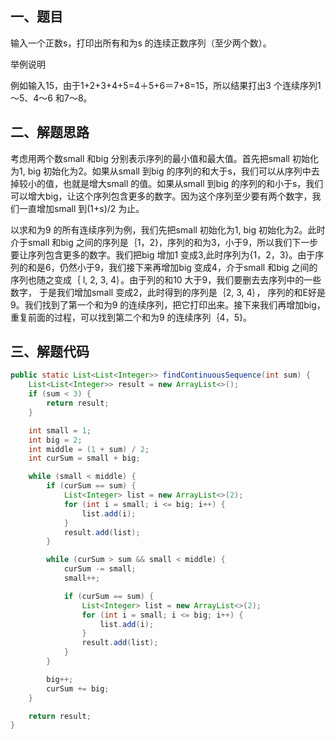 ## 一、题目

输入一个正数s，打印出所有和为s 的连续正数序列（至少两个数）。

举例说明

例如输入15，由于1+2+3+4+5=4＋5+6＝7+8=15，所以结果打出3 个连续序列1～5、4～6 和7～8。

## 二、解题思路

考虑用两个数small 和big 分别表示序列的最小值和最大值。首先把small 初始化为1, big 初始化为2。如果从small 到big 的序列的和大于s，我们可以从序列中去掉较小的值，也就是增大small 的值。如果从small 到big 的序列的和小于s，我们可以增大big，让这个序列包含更多的数字。因为这个序列至少要有两个数字，我们一直增加small 到(1+s)/2 为止。 

以求和为9 的所有连续序列为例，我们先把small 初始化为1, big 初始化为2。此时介于small 和big 之间的序列是｛1，2}，序列的和为3，小于9，所以我们下一步要让序列包含更多的数字。我们把big 增加1 变成3,此时序列为{1，2，3}。由于序列的和是6，仍然小于9，我们接下来再增加big 变成4，介于small 和big 之间的序列也随之变成｛ l, 2, 3, 4｝。由于列的和10 大于9，我们要删去去序列中的一些数字， 于是我们增加small 变成2，此时得到的序列是｛2, 3, 4｝， 序列的和E好是9。我们找到了第一个和为9 的连续序列，把它打印出来。接下来我们再增加big，重复前面的过程，可以找到第二个和为9 的连续序列｛4，5}。

## 三、解题代码

```java
public static List<List<Integer>> findContinuousSequence(int sum) {
    List<List<Integer>> result = new ArrayList<>();
    if (sum < 3) {
        return result;
    }

    int small = 1;
    int big = 2;
    int middle = (1 + sum) / 2;
    int curSum = small + big;

    while (small < middle) {
        if (curSum == sum) {
            List<Integer> list = new ArrayList<>(2);
            for (int i = small; i <= big; i++) {
                list.add(i);
            }
            result.add(list);
        }

        while (curSum > sum && small < middle) {
            curSum -= small;
            small++;

            if (curSum == sum) {
                List<Integer> list = new ArrayList<>(2);
                for (int i = small; i <= big; i++) {
                    list.add(i);
                }
                result.add(list);
            }
        }

        big++;
        curSum += big;
    }

    return result;
}
```

